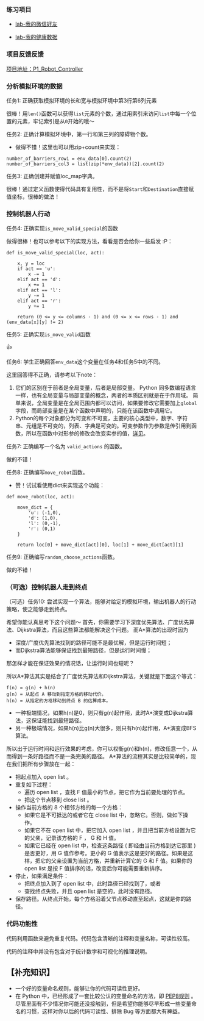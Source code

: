 ### 练习项目

- [lab-我的微信好友](https://github.com/udacity/AIPND-cn-trial/blob/master/MyWechatFriends.ipynb)

- [lab-我的健康数据](https://github.com/udacity/MyHealthData-cn) 

### 项目反馈反馈

 [项目地址：P1_Robot_Controller](https://github.com/udacity/AIPND_P1_Robot_Controller) 

### 分析模拟环境的数据

任务1: 正确获取模拟环境的长和宽与模拟环境中第3行第6列元素

很棒！用`len()`函数可以获得`list`元素的个数，通过用索引来访问`list`中每一个位置的元素，牢记索引是从`0`开始的哦～

任务2: 正确计算模拟环境中，第一行和第三列的障碍物个数。

- 做得不错！这里也可以用zip+count来实现：

```
number_of_barriers_row1 = env_data[0].count(2)
number_of_barriers_col3 = list(zip(*env_data))[2].count(2)
```

任务3: 正确创建并赋值loc_map字典。

很棒！通过定义函数使得代码具有复用性，而不是将`Start`和`Destination`直接赋值坐标，很棒的做法！

### 控制机器人行动

任务4: 正确实现`is_move_valid_special`的函数

做得很棒！也可以参考以下的实现方法，看看是否会给你一些启发 :P：

```
def is_move_valid_special(loc, act):

    x, y = loc 
    if act == 'u':
        x -= 1
    elif act == 'd':
        x += 1
    elif act == 'l':
        y -= 1
    elif act == 'r':
        y += 1

    return (0 <= y <= columns - 1) and (0 <= x <= rows - 1) and (env_data[x][y] != 2)
```

任务5: 正确实现`is_move_valid`函数

👍

任务6: 学生正确回答`env_data`这个变量在任务4和任务5中的不同。

这里回答得不正确，请参考以下note：

1. 它们的区别在于前者是全局变量，后者是局部变量。
   Python 同多数编程语言一样，也有全局变量与局部变量的概念，两者的本质区别就是在于作用域。
   简单来说，全局变量是在全局范围内都可以访问，如果要修改它需要加上`global`字段，而局部变量是在某个函数中声明的，只能在该函数中调用它。
2. Python的每个对象都分为可变和不可变，主要的核心类型中，数字、字符串、元组是不可变的，列表、字典是可变的。可变参数作为参数是传引用到函数，所以在函数中对形参的修改会改变实参的值，[详见](https://www.cnblogs.com/blackmatrix/p/5614086.html)。

任务7: 正确编写一个名为 `valid_actions` 的函数。

做的不错！

任务8: 正确编写`move_robot`函数。

- 赞！试试看使用dict来实现这个功能：

```
def move_robot(loc, act):

    move_dict = {
        'u': (-1,0),
        'd': (1,0),
        'l': (0,-1),
        'r': (0,1)
    }

    return loc[0] + move_dict[act][0], loc[1] + move_dict[act][1]
```

任务9: 正确编写`random_choose_actions`函数。

做的不错！

### （可选）控制机器人走到终点

（可选）任务10: 尝试实现一个算法，能够对给定的模拟环境，输出机器人的行动策略，使之能够走到终点。

希望你能认真思考下这个问题～
首先，你需要学习下深度优先算法、广度优先算法、Dijkstra算法，而且这些算法都能解决这个问题。
而A*算法的出现时因为

- 深度/广度优先算法找到的路径可能不是最优解，但是运行时间短；
- 而Dijkstra算法能够保证找到最短路径，但是运行时间慢；

那怎样才能在保证效果的情况话，让运行时间也短呢？

所以A*算法其实是结合了广度优先算法和Dijkstra算法，关键就是下面这个等式：

```
f(n) = g(n) + h(n)
g(n) = 从起点 A 移动到指定方格的移动代价。
h(n) = 从指定的方格移动到终点 B 的估算成本。
```

- 一种极端情况，如果h(n)是0，则只有g(n)起作用，此时A*演变成Dijkstra算法，这保证能找到最短路径。
- 另一种极端情况，如果h(n)比g(n)大很多，则只有h(n)起作用，A*演变成BFS算法。

所以出于运行时间和运行效果的考虑，你可以权衡g(n)和h(n)，修改任意一个，从而得到一条好路径而不是一条完美的路径。
A*算法的流程其实是比较简单的，现在我们把所有步骤放在一起：

- 把起点加入 open list 。
- 重复如下过程：
  - 遍历 open list ，查找 F 值最小的节点，把它作为当前要处理的节点。
  - 把这个节点移到 close list 。
- 操作当前方格的 8 个相邻方格的每一个方格：
  - 如果它是不可抵达的或者它在 close list 中，忽略它。否则，做如下操作。
  - 如果它不在 open list 中，把它加入 open list ，并且把当前方格设置为它的父亲，记录该方格的 F ， G 和 H 值。
  - 如果它已经在 open list 中，检查这条路径 ( 即经由当前方格到达它那里 ) 是否更好，用 G 值作参考。更小的 G 值表示这是更好的路径。如果是这样，把它的父亲设置为当前方格，并重新计算它的 G 和 F 值。如果你的 open list 是按 F 值排序的话，改变后你可能需要重新排序。
- 停止，如果满足条件：
  - 把终点加入到了 open list 中，此时路径已经找到了，或者
  - 查找终点失败，并且 open list 是空的，此时没有路径。
- 保存路径。从终点开始，每个方格沿着父节点移动直至起点，这就是你的路径。

### 代码功能性

代码利用函数来避免重复代码。代码包含清晰的注释和变量名称，可读性较高。

代码的注释中并没有包含对于统计数字和可视化的推理说明。

## 【补充知识】

- 一个好的变量命名规则，能够让你的代码可读性更好。
- 在 Python 中，已经形成了一套比较公认的变量命名的方法，即 [PEP8规则](https://www.python.org/dev/peps/pep-0008/#prescriptive-naming-conventions) 。尽管里面有不少情况你可能还没接触到，但是希望你能够尽早形成一些变量命名的习惯，这样对你以后的代码可读性、排除 Bug 等方面都大有裨益。